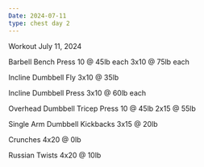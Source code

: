 ```yaml
---
Date: 2024-07-11
type: chest day 2
---
```

Workout July 11, 2024

Barbell Bench Press
10 @ 45lb each
3x10 @ 75lb each

Incline Dumbbell Fly
3x10 @ 35lb

Incline Dumbbell Press
3x10 @ 60lb each

Overhead Dumbbell Tricep Press
10 @ 45lb
2x15 @ 55lb

Single Arm Dumbbell Kickbacks
3x15 @ 20lb

Crunches
4x20 @ 0lb

Russian Twists
4x20 @ 10lb